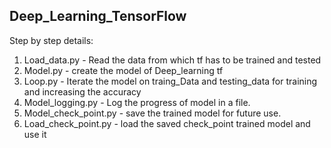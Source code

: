 ## Deep_Learning_TensorFlow
Step by step details:
1. Load_data.py - Read the data from which tf has to be trained and tested
2. Model.py - create the model of Deep_learning tf
3. Loop.py - Iterate the model on traing_Data and testing_data for training and increasing the accuracy
4. Model_logging.py - Log the progress of model in a file.
5. Model_check_point.py - save the trained model for future use.
6. Load_check_point.py - load the saved check_point trained model and use it
